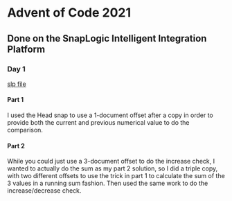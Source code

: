 # Advent of Code 2021
## Done on the SnapLogic Intelligent Integration Platform

### Day 1

[slp file](day1.slp)

#### Part 1
I used the Head snap to use a 1-document offset after a copy in order to provide both the current and previous numerical value to do the comparison.

#### Part 2
While you could just use a 3-document offset to do the increase check, I wanted to actually do the sum as my part 2 solution, so I did a triple copy, with two different offsets to use the trick in part 1 to calculate the sum of the 3 values in a running sum fashion. Then used the same work to do the increase/decrease check.